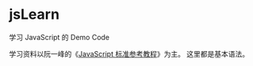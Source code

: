 # jsLearn
学习 JavaScript 的 Demo Code

学习资料以阮一峰的《[JavaScript 标准参考教程](http://javascript.ruanyifeng.com/)》为主。
这里都是基本语法。

